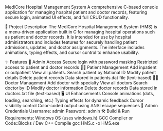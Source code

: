 MediCore Hospital Management System
A comprehensive C-based console application for managing hospital patient and doctor records, featuring secure login, animated UI effects, and full CRUD functionality.

🏥 Project Description
The MediCore Hospital Management System (HMS) is a menu-driven application built in C for managing hospital operations such as patient and doctor records. It is intended for use by hospital administrators and includes features for securely handling patient admissions, updates, and doctor assignments. The interface includes animations, typing effects, and cursor control to enhance usability.

✨ Features
👤 Admin Access
Secure login with password masking
Restricted access to patient and doctor records
🧑‍⚕ Patient Management
Add inpatient or outpatient
View all patients.
Search patient by National ID
Modify patient details
Delete patient records
Data stored in patients.dat file (text-based)
👨‍⚕ Doctor Management
Add doctor with specialty
View all doctors
Search doctor by ID
Modify doctor information
Delete doctor records
Data stored in doctors.txt file (text-based)
🖥 UI Enhancements
Console animations (dots, loading, searching, etc.)
Typing effects for dynamic feedback
Cursor visibility control
Color-coded output using ANSI escape sequences
🔐 Admin Credentials
Username: admin
Password: admin
🛠 Build & Run
Requirements:
Windows OS (uses windows.h)
GCC Compiler or Code::Blocks / Dev C++
Compile
gcc HMS.c -o HMS.exe
